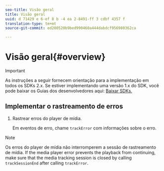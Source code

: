 ```yaml
---
seo-title: Visão geral
title: Visão geral
uuid: d 71429 e 6-ef 8 b -4 ea 2-8491-ff 3 cdbf 4357 f
translation-type: tm+mt
source-git-commit: ed200520b9bed990460a444dabdcf956980362ca

---
```



# Visão geral{#overview}

>[!IMPORTANT]
>
>As instruções a seguir fornecem orientação para a implementação em todos os SDKs 2.x. Se estiver implementando uma versão 1.x do SDK, você pode baixar os Guias dos desenvolvedores aqui: [Baixar SDKs.](../../sdk-implement/download-sdks.md)

## Implementar o rastreamento de erros

1. Rastrear erros do player de mídia.

   Em eventos de erro, chame `trackError` com informações sobre o erro.

>[!NOTE]
>
>Os erros do player de mídia não interromperem a sessão de rastreamento de mídia. If the media player error prevents the playback from continuing, make sure that the media tracking session is closed by calling `trackSessionEnd` after calling `trackError`.

